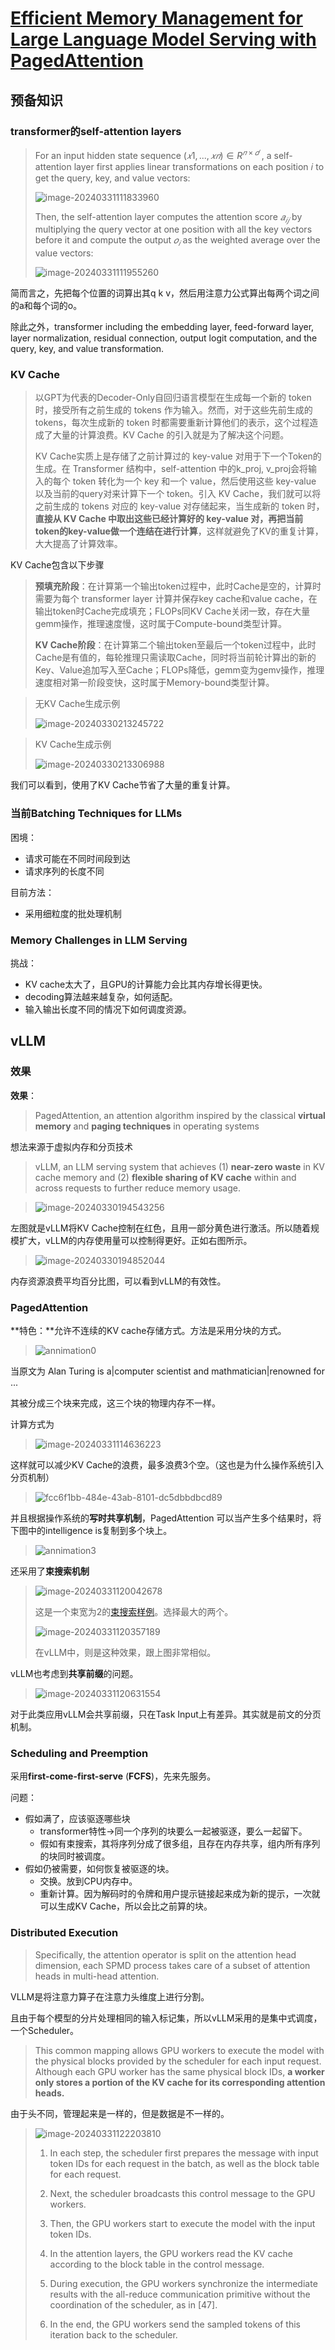 # [Efficient Memory Management for Large Language Model Serving with PagedAttention](https://arxiv.org/abs/2309.06180)

## 预备知识

### transformer的self-attention layers

> For an input hidden state sequence $(𝑥1, . . . , 𝑥𝑛) ∈ R^{𝑛×𝑑}$ , a self-attention layer first applies linear transformations on each position 𝑖 to get the query, key, and value vectors:
>
> ![image-20240331111833960](/images/llm-4/5)
>
> Then, the self-attention layer computes the attention score $𝑎_{𝑖 𝑗}$ by multiplying the query vector at one position with all the key vectors before it and compute the output $𝑜_𝑖$ as the weighted average over the value vectors:
>
> ![image-20240331111955260](/images/llm-4/6)

简而言之，先把每个位置的词算出其q k v，然后用注意力公式算出每两个词之间的a和每个词的o。

除此之外，transformer including the embedding layer, feed-forward layer, layer normalization, residual connection, output logit computation, and the query, key, and value transformation.

### KV Cache

> 以GPT为代表的Decoder-Only自回归语言模型在生成每一个新的 token 时，接受所有之前生成的 tokens 作为输入。然而，对于这些先前生成的 tokens，每次生成新的 token 时都需要重新计算他们的表示，这个过程造成了大量的计算浪费。KV Cache 的引入就是为了解决这个问题。
>
> KV Cache实质上是存储了之前计算过的 key-value 对用于下一个Token的生成。在 Transformer 结构中，self-attention 中的k_proj, v_proj会将输入的每个 token 转化为一个 key 和一个 value，然后使用这些 key-value 以及当前的query对来计算下一个 token。引入 KV Cache，我们就可以将之前生成的 tokens 对应的 key-value 对存储起来，当生成新的 token 时，**直接从 KV Cache 中取出这些已经计算好的 key-value 对，再把当前token的key-value做一个连结在进行计算**，这样就避免了KV的重复计算，大大提高了计算效率。

KV Cache包含以下步骤

> **预填充阶段**：在计算第一个输出token过程中，此时Cache是空的，计算时需要为每个 transformer layer 计算并保存key cache和value cache，在输出token时Cache完成填充；FLOPs同KV Cache关闭一致，存在大量gemm操作，推理速度慢，这时属于Compute-bound类型计算。
>
> **KV Cache阶段**：在计算第二个输出token至最后一个token过程中，此时Cache是有值的，每轮推理只需读取Cache，同时将当前轮计算出的新的Key、Value追加写入至Cache；FLOPs降低，gemm变为gemv操作，推理速度相对第一阶段变快，这时属于Memory-bound类型计算。

> 无KV Cache生成示例
>
> ![image-20240330213245722](/images/llm-4/3)

> KV Cache生成示例
>
> ![image-20240330213306988](/images/llm-4/4)

我们可以看到，使用了KV Cache节省了大量的重复计算。

### 当前Batching Techniques for LLMs

困境：

* 请求可能在不同时间段到达
* 请求序列的长度不同

目前方法：

* 采用细粒度的批处理机制

### Memory Challenges in LLM Serving

挑战：

* KV cache太大了，且GPU的计算能力会比其内存增长得更快。
* decoding算法越来越复杂，如何适配。
* 输入输出长度不同的情况下如何调度资源。

## vLLM

### 效果

**效果**：

>  PagedAttention, an attention algorithm inspired by the classical **virtual memory** and **paging techniques** in operating systems

想法来源于虚拟内存和分页技术

> vLLM, an LLM serving system that achieves (1) **near-zero waste** in KV cache memory and (2) **flexible sharing of KV cache** within and across requests to further reduce memory usage.

> ![image-20240330194543256](/images/llm-4/1)

左图就是vLLM将KV Cache控制在红色，且用一部分黄色进行激活。所以随着规模扩大，vLLM的内存使用量可以控制得更好。正如右图所示。

> ![image-20240330194852044](/images/llm-4/2)

内存资源浪费平均百分比图，可以看到vLLM的有效性。

### PagedAttention

**特色：**允许不连续的KV cache存储方式。方法是采用分块的方式。

> ![annimation0](/images/llm-4/1.gif)

当原文为 Alan Turing is a|computer scientist and mathmatician|renowned for ...

其被分成三个块来完成，这三个块的物理内存不一样。

计算方式为

> ![image-20240331114636223](/images/llm-4/7)

这样就可以减少KV Cache的浪费，最多浪费3个空。（这也是为什么操作系统引入分页机制）

> ![fcc6f1bb-484e-43ab-8101-dc5dbbdbcd89](/images/llm-4/2.gif)

并且根据操作系统的**写时共享机制**，PagedAttention 可以当产生多个结果时，将下图中的intelligence is复制到多个块上。

> ![annimation3](/images/llm-4/3.gif)

还采用了**束搜索机制**

> ![image-20240331120042678](/images/llm-4/8)
>
> 这是一个束宽为2的[束搜索样例](https://zh.d2l.ai/chapter_recurrent-modern/beam-search.html)。选择最大的两个。
>
> ![image-20240331120357189](/images/llm-4/9)
>
> 在vLLM中，则是这种效果，跟上图非常相似。

vLLM也考虑到**共享前缀**的问题。

> ![image-20240331120631554](/images/llm-4/10)

对于此类应用vLLM会共享前缀，只在Task Input上有差异。其实就是前文的分页机制。

### Scheduling and Preemption

采用**first-come-first-serve** (**FCFS**)，先来先服务。

问题：

* 假如满了，应该驱逐哪些块
  * transformer特性→同一个序列的块要么一起被驱逐，要么一起留下。
  * 假如有束搜索，其将序列分成了很多组，且存在内存共享，组内所有序列的块同时被调度。
* 假如仍被需要，如何恢复被驱逐的块。
  * 交换。放到CPU内存中。
  * 重新计算。因为解码时的令牌和用户提示链接起来成为新的提示，一次就可以生成KV Cache，所以会比之前算的块。

### Distributed Execution

> Specifically, the attention operator is split on the attention head dimension, each SPMD process takes care of a subset of attention heads in multi-head attention.

VLLM是将注意力算子在注意力头维度上进行分割。

且由于每个模型的分片处理相同的输入标记集，所以vLLM采用的是集中式调度，一个Scheduler。

> This common mapping allows GPU workers to execute the model with the physical blocks provided by the scheduler for each input request. Although each GPU worker has the same physical block IDs, **a worker only stores a portion of the KV cache for its corresponding attention heads.**

由于头不同，管理起来是一样的，但是数据是不一样的。

> ![image-20240331122203810](/images/llm-4/11)
>
> 1. In each step, the scheduler first prepares the message with input token IDs for each request in the batch, as well as the block table for each request. 
>
> 2. Next, the scheduler broadcasts this control message to the GPU workers. 
> 3. Then, the GPU workers start to execute the model with the input token IDs. 
> 4. In the attention layers, the GPU workers read the KV cache according to the block table in the control message. 
> 5. During execution, the GPU workers synchronize the intermediate results with the all-reduce communication primitive without the coordination of the scheduler, as in [47]. 
> 6. In the end, the GPU workers send the sampled tokens of this iteration back to the scheduler. 